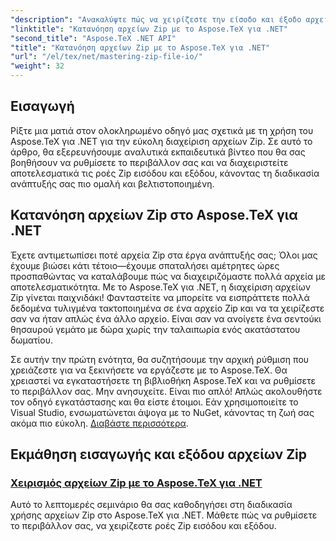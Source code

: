 ```yaml
---
"description": "Ανακαλύψτε πώς να χειρίζεστε την είσοδο και έξοδο αρχείων Zip με το Aspose.TeX για .NET. Ακολουθήστε τα αναλυτικά εκπαιδευτικά βίντεο βήμα προς βήμα για να βελτιστοποιήσετε αποτελεσματικά τη ροή εργασίας σας."
"linktitle": "Κατανόηση αρχείων Zip με το Aspose.TeX για .NET"
"second_title": "Aspose.TeX .NET API"
"title": "Κατανόηση αρχείων Zip με το Aspose.TeX για .NET"
"url": "/el/tex/net/mastering-zip-file-io/"
"weight": 32
---
```


## Εισαγωγή

Ρίξτε μια ματιά στον ολοκληρωμένο οδηγό μας σχετικά με τη χρήση του Aspose.TeX για .NET για την εύκολη διαχείριση αρχείων Zip. Σε αυτό το άρθρο, θα εξερευνήσουμε αναλυτικά εκπαιδευτικά βίντεο που θα σας βοηθήσουν να ρυθμίσετε το περιβάλλον σας και να διαχειριστείτε αποτελεσματικά τις ροές Zip εισόδου και εξόδου, κάνοντας τη διαδικασία ανάπτυξής σας πιο ομαλή και βελτιστοποιημένη.

## Κατανόηση αρχείων Zip στο Aspose.TeX για .NET

Έχετε αντιμετωπίσει ποτέ αρχεία Zip στα έργα ανάπτυξής σας; Όλοι μας έχουμε βιώσει κάτι τέτοιο—έχουμε σπαταλήσει αμέτρητες ώρες προσπαθώντας να καταλάβουμε πώς να διαχειριζόμαστε πολλά αρχεία με αποτελεσματικότητα. Με το Aspose.TeX για .NET, η διαχείριση αρχείων Zip γίνεται παιχνιδάκι! Φανταστείτε να μπορείτε να εισπράττετε πολλά δεδομένα τυλιγμένα τακτοποιημένα σε ένα αρχείο Zip και να τα χειρίζεστε σαν να ήταν απλώς ένα άλλο αρχείο. Είναι σαν να ανοίγετε ένα σεντούκι θησαυρού γεμάτο με δώρα χωρίς την ταλαιπωρία ενός ακατάστατου δωματίου.

Σε αυτήν την πρώτη ενότητα, θα συζητήσουμε την αρχική ρύθμιση που χρειάζεστε για να ξεκινήσετε να εργάζεστε με το Aspose.TeX. Θα χρειαστεί να εγκαταστήσετε τη βιβλιοθήκη Aspose.TeX και να ρυθμίσετε το περιβάλλον σας. Μην ανησυχείτε. Είναι πιο απλό! Απλώς ακολουθήστε τον οδηγό εγκατάστασης και θα είστε έτοιμοι. Εάν χρησιμοποιείτε το Visual Studio, ενσωματώνεται άψογα με το NuGet, κάνοντας τη ζωή σας ακόμα πιο εύκολη. [Διαβάστε περισσότερα](./handle-zip-files/).

## Εκμάθηση εισαγωγής και εξόδου αρχείων Zip
### [Χειρισμός αρχείων Zip με το Aspose.TeX για .NET](./handle-zip-files/)
Αυτό το λεπτομερές σεμινάριο θα σας καθοδηγήσει στη διαδικασία χρήσης αρχείων Zip στο Aspose.TeX για .NET. Μάθετε πώς να ρυθμίσετε το περιβάλλον σας, να χειρίζεστε ροές Zip εισόδου και εξόδου.
